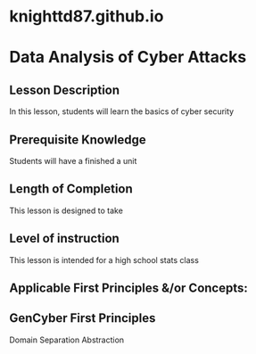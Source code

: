 # knighttd87.github.io
# Data Analysis of Cyber Attacks
## Lesson Description
In this lesson, students will learn the basics of cyber security
## Prerequisite Knowledge
Students will have a finished a unit
## Length of Completion
This lesson is designed to take
## Level of instruction
This lesson is intended for a high school stats class
## Applicable First Principles &/or Concepts:
## GenCyber First Principles
Domain Separation      Abstraction
